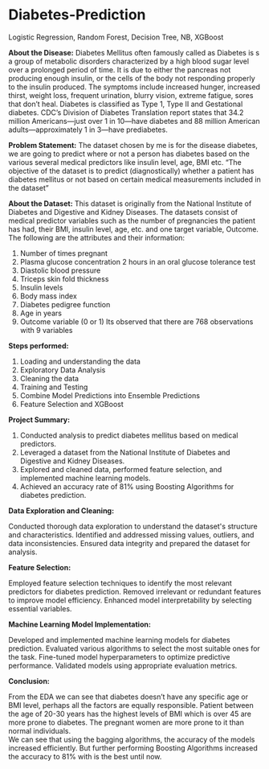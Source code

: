 # Diabetes-Prediction
Logistic Regression, Random Forest, Decision Tree, NB, XGBoost

**About the Disease:**
Diabetes Mellitus often famously called as Diabetes is s a group of metabolic disorders characterized by a high blood sugar level over a prolonged period of time.  It is due to either the pancreas not producing enough insulin, or the cells of the body not responding properly to the insulin produced. The symptoms include increased hunger, increased thirst, weight loss, frequent urination, blurry vision, extreme fatigue, sores that don’t heal. Diabetes is classified as Type 1, Type II and Gestational diabetes.
CDC’s Division of Diabetes Translation report states that 34.2 million Americans—just over 1 in 10—have diabetes and 88 million American adults—approximately 1 in 3—have prediabetes.

**Problem Statement:**
The dataset chosen by me is for the disease diabetes, we are going to predict where or not a person has diabetes based on the various several medical predictors like insulin level, age, BMI etc. “The objective of the dataset is to predict (diagnostically) whether a patient has diabetes mellitus or not based on certain medical measurements included in the dataset”

**About the Dataset:**
This dataset is originally from the National Institute of Diabetes and Digestive and Kidney Diseases. The datasets consist of medical predictor variables such as the number of pregnancies the patient has had, their BMI, insulin level, age, etc. and one target variable, Outcome. 
The following are the attributes and their information:
1.	Number of times pregnant
2.	Plasma glucose concentration 2 hours in an oral glucose tolerance test
3.	Diastolic blood pressure 
4.	Triceps skin fold thickness
5.	Insulin levels
6.	Body mass index 
7.	Diabetes pedigree function
8.	Age in years
9.	Outcome variable (0 or 1)
Its observed that there are 768 observations with 9 variables

**Steps performed:**
1.	Loading and understanding the data
2.	Exploratory Data Analysis
3.	Cleaning the data
4.	Training and Testing 
5.	Combine Model Predictions into Ensemble Predictions
6.	Feature Selection and XGBoost

**Project Summary:**

1. Conducted analysis to predict diabetes mellitus based on medical predictors.
2. Leveraged a dataset from the National Institute of Diabetes and Digestive and Kidney Diseases.
3. Explored and cleaned data, performed feature selection, and implemented machine learning models.
4. Achieved an accuracy rate of 81% using Boosting Algorithms for diabetes prediction.


**Data Exploration and Cleaning:**

Conducted thorough data exploration to understand the dataset's structure and characteristics.
Identified and addressed missing values, outliers, and data inconsistencies.
Ensured data integrity and prepared the dataset for analysis.


**Feature Selection:**

Employed feature selection techniques to identify the most relevant predictors for diabetes prediction.
Removed irrelevant or redundant features to improve model efficiency.
Enhanced model interpretability by selecting essential variables.


**Machine Learning Model Implementation:**

Developed and implemented machine learning models for diabetes prediction.
Evaluated various algorithms to select the most suitable ones for the task.
Fine-tuned model hyperparameters to optimize predictive performance.
Validated models using appropriate evaluation metrics.



**Conclusion:**

From the EDA we can see that diabetes doesn’t have any specific age or BMI level, perhaps all the factors are equally responsible. Patient between the age of 20-30 years has the highest levels of BMI which is over 45 are more prone to diabetes. The pregnant women are more prone to it than normal individuals.  
We can see that using the bagging algorithms, the accuracy of the models increased efficiently. But further performing Boosting Algorithms increased the accuracy to 81% with is the best until now.
